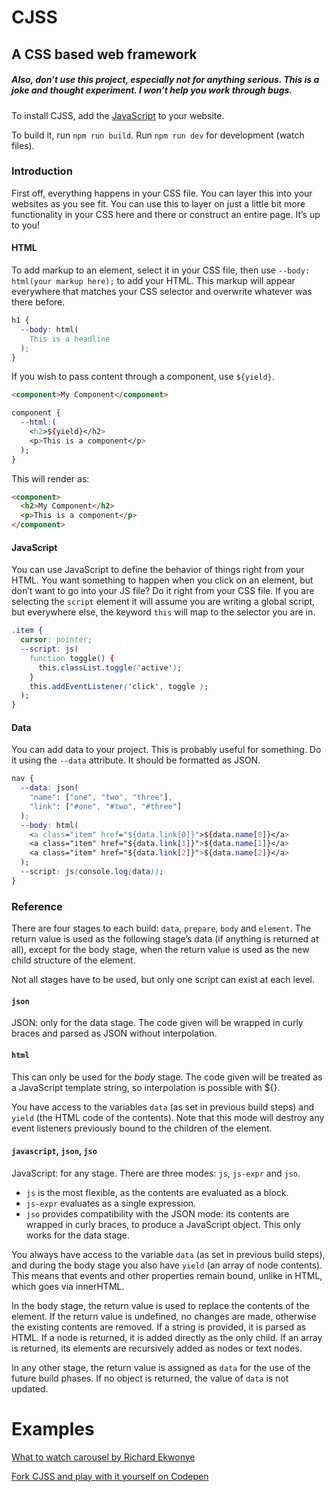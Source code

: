 # CJSS

## A CSS based web framework

##### Also, don’t use this project, especially not for anything serious. This is a joke and thought experiment. I won’t help you work through bugs.

To install CJSS, add the [JavaScript](https://github.com/scottkellum/CJSS/blob/master/dist/cjss.min.js) to your website.

To build it, run `npm run build`.
Run `npm run dev` for development (watch files).

### Introduction

First off, everything happens in your CSS file. You can layer this into your websites as you see fit. You can use this to layer on just a little bit more functionality in your CSS here and there or construct an entire page. It’s up to you!

#### HTML

To add markup to an element, select it in your CSS file, then use `--body: html(your markup here);` to add your HTML. This markup will appear everywhere that matches your CSS selector and overwrite whatever was there before.

```css
h1 {
  --body: html(
    This is a headline
  );
}
```

If you wish to pass content through a component, use `${yield}`.

```html
<component>My Component</component>
```

```css
component {
  --html:(
    <h2>${yield}</h2>
    <p>This is a component</p>
  );
}
```

This will render as:

```html
<component>
  <h2>My Component</h2>
  <p>This is a component</p>
</component>
```

#### JavaScript

You can use JavaScript to define the behavior of things right from your HTML. You want something to happen when you click on an element, but don’t want to go into your JS file? Do it right from your CSS file. If you are selecting the `script` element it will assume you are writing a global script, but everywhere else, the keyword `this` will map to the selector you are in.

```css
.item {
  cursor: pointer;
  --script: js(
    function toggle() {
      this.classList.toggle('active');
    }
    this.addEventListener('click', toggle );
  );
}
```

#### Data

You can add data to your project. This is probably useful for something. Do it using the `--data` attribute. It should be formatted as JSON.

```css
nav {
  --data: json(
    "name": ["one", "two", "three"],
    "link": ["#one", "#two", "#three"]
  );
  --body: html(
    <a class="item" href="${data.link[0]}">${data.name[0]}</a>
    <a class="item" href="${data.link[1]}">${data.name[1]}</a>
    <a class="item" href="${data.link[2]}">${data.name[2]}</a>
  );
  --script: js(console.log(data));
}
```

### Reference

There are four stages to each build: `data`, `prepare`, `body` and `element`. The return value is used as the following stage’s data (if anything is returned at all), except for the body stage, when the return value is used as the new child structure of the element.

Not all stages have to be used, but only one script can exist at each level.

#### `json`

JSON: only for the data stage. The code given will be wrapped in curly braces and parsed as JSON without interpolation.

#### `html`

This can only be used for the *body* stage. The code given will be treated as a JavaScript template string, so interpolation is possible with ${}.

You have access to the variables `data` (as set in previous build steps) and `yield` (the HTML code of the contents). Note that this mode will destroy any event listeners previously bound to the children of the element.

#### `javascript`, `json`, `jso`

JavaScript: for any stage. There are three modes: `js`, `js-expr` and `jso`.

- `js` is the most flexible, as the contents are evaluated as a block.
- `js-expr` evaluates as a single expression.
- `jso` provides compatibility with the JSON mode: its contents are wrapped in curly braces, to produce a JavaScript object. This only works for the data stage.

You always have access to the variable `data` (as set in previous build steps), and during the body stage you also have `yield` (an array of node contents). This means that events and other properties remain bound, unlike in HTML, which goes via innerHTML.

In the body stage, the return value is used to replace the contents of the element. If the return value is undefined, no changes are made, otherwise the existing contents are removed. If a string is provided, it is parsed as HTML. If a node is returned, it is added directly as the only child. If an array is returned, its elements are recursively added as nodes or text nodes.

In any other stage, the return value is assigned as `data` for the use of the future build phases. If no object is returned, the value of `data` is not updated.

# Examples

[What to watch carousel by Richard Ekwonye](https://codepen.io/ekwonye/full/QXEzZv)

[Fork CJSS and play with it yourself on Codepen](https://codepen.io/scottkellum/pen/WqwjLm)
